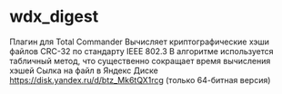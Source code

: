 # wdx_digest
Плагин для Total Commander
Вычисляет криптографические хэши файлов CRC-32
по стандарту IEEE 802.3
В алгоритме используется табличный метод,
что существенно сокращает время вычисления хэшей
Сылка на файл в Яндекс Диске https://disk.yandex.ru/d/btz_Mk6tQX1rcg
(только 64-битная версия)
